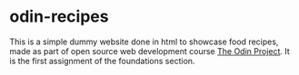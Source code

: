 # odin-recipes

This is a simple dummy website done in html to showcase food recipes, made as part of open source web development course [The Odin Project](https://www.theodinproject.com). It is the first assignment of the foundations section.

